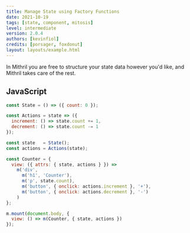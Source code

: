 ```yaml
---
title: Manage State using Factory Functions
date: 2021-10-19
tags: [state, component, mitosis]
level: intermediate
version: 2.0.4
authors: [kevinfiol]
credits: [porsager, foxdonut]
layout: layouts/example.html
---
```


In Mithril you are free to structure your state data however you'd like, and Mithril takes care of the rest.

## JavaScript

~~~js
const State = () => ({ count: 0 });

const Actions = state => ({
  increment: () => state.count += 1,
  decrement: () => state.count -= 1
});

const state   = State();
const actions = Actions(state);

const Counter = {
  view: ({ attrs: { state, actions } }) =>
    m('div',
      m('h1', 'Counter'),
      m('p', state.count),
      m('button', { onclick: actions.increment }, '+'),
      m('button', { onclick: actions.decrement }, '-')
    )
};

m.mount(document.body, {
  view: () => m(Counter, { state, actions })
});
~~~
